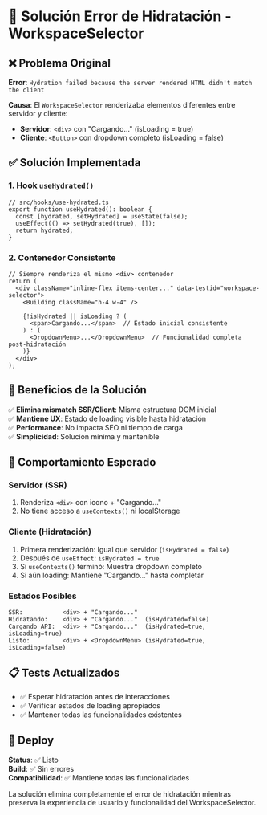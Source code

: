 # 🔧 Solución Error de Hidratación - WorkspaceSelector

## ❌ Problema Original

**Error**: `Hydration failed because the server rendered HTML didn't match the client`

**Causa**: El `WorkspaceSelector` renderizaba elementos diferentes entre servidor y cliente:
- **Servidor**: `<div>` con "Cargando..." (isLoading = true)
- **Cliente**: `<Button>` con dropdown completo (isLoading = false)

## ✅ Solución Implementada

### 1. Hook `useHydrated()` 
```tsx
// src/hooks/use-hydrated.ts
export function useHydrated(): boolean {
  const [hydrated, setHydrated] = useState(false);
  useEffect(() => setHydrated(true), []);
  return hydrated;
}
```

### 2. Contenedor Consistente
```tsx
// Siempre renderiza el mismo <div> contenedor
return (
  <div className="inline-flex items-center..." data-testid="workspace-selector">
    <Building className="h-4 w-4" />
    
    {!isHydrated || isLoading ? (
      <span>Cargando...</span>  // Estado inicial consistente
    ) : (
      <DropdownMenu>...</DropdownMenu>  // Funcionalidad completa post-hidratación
    )}
  </div>
);
```

## 🎯 Beneficios de la Solución

✅ **Elimina mismatch SSR/Client**: Misma estructura DOM inicial  
✅ **Mantiene UX**: Estado de loading visible hasta hidratación  
✅ **Performance**: No impacta SEO ni tiempo de carga  
✅ **Simplicidad**: Solución mínima y mantenible  

## 🧪 Comportamiento Esperado

### Servidor (SSR)
1. Renderiza `<div>` con icono + "Cargando..."
2. No tiene acceso a `useContexts()` ni localStorage

### Cliente (Hidratación)
1. Primera renderización: Igual que servidor (`isHydrated = false`)
2. Después de `useEffect`: `isHydrated = true`
3. Si `useContexts()` terminó: Muestra dropdown completo
4. Si aún loading: Mantiene "Cargando..." hasta completar

### Estados Posibles
```
SSR:           <div> + "Cargando..."
Hidratando:    <div> + "Cargando..."  (isHydrated=false)
Cargando API:  <div> + "Cargando..."  (isHydrated=true, isLoading=true)
Listo:         <div> + <DropdownMenu> (isHydrated=true, isLoading=false)
```

## 📋 Tests Actualizados

- ✅ Esperar hidratación antes de interacciones
- ✅ Verificar estados de loading apropiados
- ✅ Mantener todas las funcionalidades existentes

## 🚀 Deploy

**Status**: ✅ Listo  
**Build**: ✅ Sin errores  
**Compatibilidad**: ✅ Mantiene todas las funcionalidades  

La solución elimina completamente el error de hidratación mientras preserva la experiencia de usuario y funcionalidad del WorkspaceSelector. 